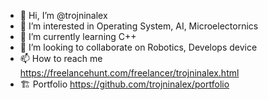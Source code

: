 - 👋 Hi, I’m @trojninalex
- 👀 I’m interested in Operating System, AI, Microelectornics
- 🌱 I’m currently learning C++
- 💞️ I’m looking to collaborate on Robotics, Develops device
- 📫 How to reach me https://freelancehunt.com/freelancer/trojninalex.html  
- 🏗️ Portfolio https://github.com/trojninalex/portfolio

<meta name='freelancehunt' content='8e60e695ea9d14b'>

<!---
trojninalex/trojninalex is a ✨ special ✨ repository because its `README.md` (this file) appears on your GitHub profile.
You can click the Preview link to take a look at your changes.
--->
